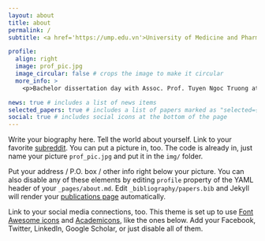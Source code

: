 ```yaml
---
layout: about
title: about
permalink: /
subtitle: <a href='https://ump.edu.vn'>University of Medicine and Pharmacy at Ho Chi Minh City (UMP)</a>. 41 Dinh Tien Hoang, District 1, Ho Chi Minh City, Vietnam.

profile:
  align: right
  image: prof_pic.jpg
  image_circular: false # crops the image to make it circular
  more_info: >
    <p>Bachelor dissertation day with Assoc. Prof. Tuyen Ngoc Truong at UMP</p>

news: true # includes a list of news items
selected_papers: true # includes a list of papers marked as "selected={true}"
social: true # includes social icons at the bottom of the page
---
```


Write your biography here. Tell the world about yourself. Link to your favorite [subreddit](http://reddit.com). You can put a picture in, too. The code is already in, just name your picture `prof_pic.jpg` and put it in the `img/` folder.

Put your address / P.O. box / other info right below your picture. You can also disable any of these elements by editing `profile` property of the YAML header of your `_pages/about.md`. Edit `_bibliography/papers.bib` and Jekyll will render your [publications page](/al-folio/publications/) automatically.

Link to your social media connections, too. This theme is set up to use [Font Awesome icons](https://fontawesome.com/) and [Academicons](https://jpswalsh.github.io/academicons/), like the ones below. Add your Facebook, Twitter, LinkedIn, Google Scholar, or just disable all of them.

